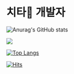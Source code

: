 # 치타🐆 개발자


![Anurag's GitHub stats](https://github-readme-stats.vercel.app/api?username=AKAPUCH&count_private=true&show_icons=true&theme=cobalt)

<a href="https://opgc.me/#/users/AKAPUCH" target="_blank"><img src="https://api.opgc.me/githubs/users/AKAPUCH/tag/?theme=basic" /></a>

[![Top Langs](https://github-readme-stats.vercel.app/api/top-langs/?username=AKAPUCH&layout=compact)](https://github.com/anuraghazra/github-readme-stats)

  [![Hits](https://hits.seeyoufarm.com/api/count/incr/badge.svg?url=https%3A%2F%2Fgithub.com%2FAKAPUCH&count_bg=%2379C83D&title_bg=%23555555&icon=&icon_color=%23E7E7E7&title=hits&edge_flat=false)](https://hits.seeyoufarm.com)
